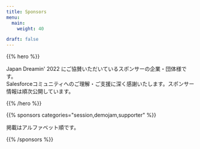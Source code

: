 ```yaml
---
title: Sponsors
menu:
  main:
    weight: 40

draft: false
---
```


{{% hero %}}

Japan Dreamin' 2022 にご協賛いただいているスポンサーの企業・団体様です。<br/>Salesforceコミュニティへのご理解・ご支援に深く感謝いたします。スポンサー情報は順次公開しています。

{{% /hero %}}

{{% sponsors categories="session,demojam,supporter" %}}

掲載はアルファベット順です。

{{% /sponsors %}}